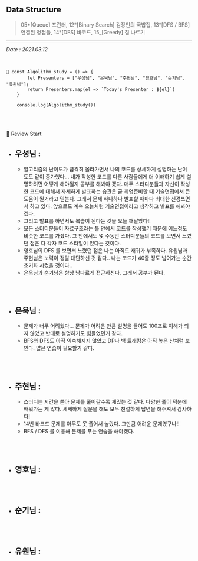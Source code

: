 ## Data Structure

> 05*[Queue] 프린터, 12*[Binary Search] 김장인의 국밥집, 13*[DFS / BFS] 연결된 정점들, 14*[DFS] 바코드, 15\_[Greedy] 짐 나르기

---

_Date : 2021.03.12_

<br/>

```
📌 const Algolithm_study = () => {
        let Presenters = ["우성님", "은욱님", "주현님", "영호님", "순기님", "유원님"];
        return Presenters.map(el => `Today's Presenter : ${el}`)
    }

    console.log(Algolithm_study())
```

<br/>
<br/>

🙌 Review Start

- ## 우성님 :
  - 알고리즘의 난이도가 급격히 올라가면서 나의 코드를 상세하게 설명하는 난이도도 같이 증가했다... 내가 작성한 코드를 다른 사람들에게 더 이해하기 쉽게 설명하려면 어떻게 해야될지 공부를 해봐야 겠다. 매주 스터디분들과 자신이 작성한 코드에 대해서 자세하게 발표하는 습관은 곧 취업준비할 때 기술면접에서 큰 도움이 될거라고 믿는다. 그래서 문제 하나하나 발표할 때마다 최대한 신경쓰면서 하고 있다. 앞으로도 계속 오늘처럼 기술면접이라고 생각하고 발표를 해봐야겠다. 
  - 그리고 발표를 하면서도 복습이 된다는 것을 오늘 깨달았다!! 
  - 모든 스터디분들이 자료구조라는 틀 안에서 코드를 작성했기 때문에 어느정도 비슷한 코드를 가졌다. 그 안에서도 몇 주동안 스터디분들의 코드를 보면서 느꼈던 점은 다 각자 코드 스타일이 있다는 것이다.
  - 영호님의 DFS 를 보면서 느꼈던 점은 나는 아직도 재귀가 부족하다. 유원님과 주현님은 노력이 정말 대단하신 것 같다.. 나는 코드가 40줄 정도 넘어가는 순간 초기화 시켰을 것이다..
  - 은욱님과 순기님은 항상 남다르게 접근하신다. 그래서 공부가 된다.

<br/>
<br/>

- ## 은욱님 :
  - 문제가 너무 어려웠다... 문제가 어려운 만큼 설명을 들어도 100프로 이해가 되지 않았고 반대로 설명하기도 힘들었던거 같다. 
  - BFS와 DFS도 아직 익숙해지지 않았고 DP나 백 트래킹은 아직 높은 산처럼 보인다. 많은 연습이 필요할거 같다.

<br/>
<br/>
  
- ## 주현님 :
  - 스터디는 시간을 쏟아 문제를 풀어갈수록 재밌는 것 같다. 다양한 풀이 덕분에 배워가는 게 많다. 세세하게 질문을 해도 모두 친절하게 답변을 해주셔서 감사하다!
  - 14번 바코드 문제를 아무도 못 풀어서 놀랐다. 그만큼 어려운 문제였구나!!
  - BFS / DFS 를 이용해 문제를 푸는 연습을 해야겠다.

<br/>
<br/>

- ## 영호님 :

<br/>
<br/>

- ## 순기님 :

<br/>
<br/>

- ## 유원님 :
